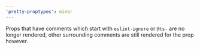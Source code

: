 ```yaml
---
'pretty-proptypes': minor
---
```


Props that have comments which start with `eslint-ignore` or `@ts-` are no longer rendered,
other surrounding comments are still rendered for the prop however.
